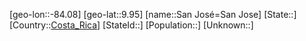 ﻿---
location: [9.95,-84.08]
type: City
tags:
- geo/City


SpocWebEntityId: 33915
isDeleted: false
confidential: public

---
[geo-lon::-84.08]
[geo-lat::9.95]
[name::San José=San Jose]
[State::]
[Country::[Costa_Rica](geo/Continent/South-America/Costa_Rica.md)]
[StateId::]
[Population::]
[Unknown::]

